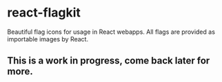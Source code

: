 # react-flagkit

Beautiful flag icons for usage in React webapps. All flags are provided as importable images by React.

## This is a work in progress, come back later for more.
